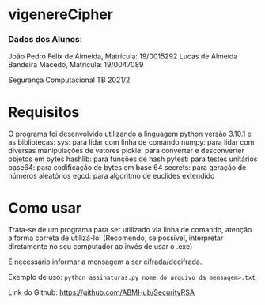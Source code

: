 # vigenereCipher

### Dados dos Alunos: 
João Pedro Felix de Almeida, Matrícula: 19/0015292
Lucas de Almeida Bandeira Macedo, Matrícula: 19/0047089

Segurança Computacional TB 2021/2

# Requisitos
O programa foi desenvolvido utilizando a linguagem python versão 3.10.1 e as bibliotecas:
sys: para lidar com linha de comando
numpy: para lidar com diversas manipulações de vetores
pickle: para converter e desconverter objetos em bytes
hashlib: para funções de hash
pytest: para testes unitários
base64: para codificação de bytes em base 64
secrets: para geração de números aleatórios
egcd: para algoritmo de euclides extendido

# Como usar
Trata-se de um programa para ser utilizado via linha de comando, atenção a forma correta de utilizá-lo! 
(Recomendo, se possível, interpretar diretamente no seu computador ao invés de usar o .exe)

É necessário informar a mensagem a ser cifrada/decifrada.

Exemplo de uso: `python assinaturas.py nome do arquivo da mensagem>.txt`

Link do Github: https://github.com/ABMHub/SecurityRSA